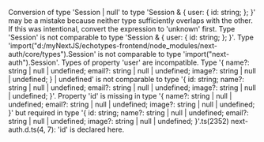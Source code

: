 Conversion of type 'Session | null' to type 'Session & { user: { id: string; }; }' may be a mistake because neither type sufficiently overlaps with the other. If this was intentional, convert the expression to 'unknown' first.
  Type 'Session' is not comparable to type 'Session & { user: { id: string; }; }'.
    Type 'import("d:/myNextJS/echotypes-frontend/node_modules/next-auth/core/types").Session' is not comparable to type 'import("next-auth").Session'.
      Types of property 'user' are incompatible.
        Type '{ name?: string | null | undefined; email?: string | null | undefined; image?: string | null | undefined; } | undefined' is not comparable to type '{ id: string; name?: string | null | undefined; email?: string | null | undefined; image?: string | null | undefined; }'.
          Property 'id' is missing in type '{ name?: string | null | undefined; email?: string | null | undefined; image?: string | null | undefined; }' but required in type '{ id: string; name?: string | null | undefined; email?: string | null | undefined; image?: string | null | undefined; }'.ts(2352)
next-auth.d.ts(4, 7): 'id' is declared here.
